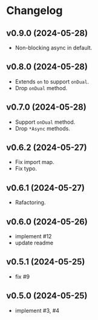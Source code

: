 # Changelog

## v0.9.0 (2024-05-28)

- Non-blocking async in default.

## v0.8.0 (2024-05-28)

- Extends `on` to support `onDual`.
- Drop `onDual` method.

## v0.7.0 (2024-05-28)

- Support `onDual` method.
- Drop `*Async` methods.

## v0.6.2 (2024-05-27)

- Fix import map.
- Fix typo.

## v0.6.1 (2024-05-27)

- Rafactoring.

## v0.6.0 (2024-05-26)

- implement #12
- update readme

## v0.5.1 (2024-05-25)

- fix #9

## v0.5.0 (2024-05-25)

- implement #3, #4

